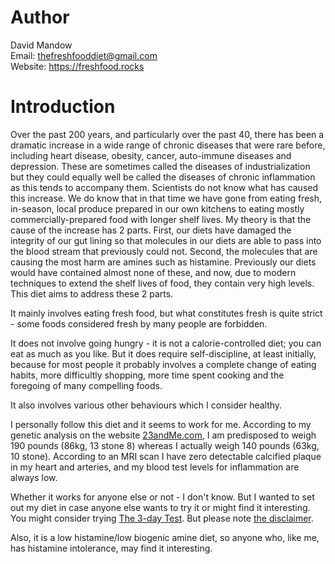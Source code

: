 
# Author  
David Mandow  
Email: thefreshfooddiet@gmail.com    
Website: https://freshfood.rocks  


# Introduction

Over the past 200 years, and particularly over the past 40, there has been a dramatic increase in a wide range of chronic diseases that were rare before, including heart disease, obesity, cancer, auto-immune diseases and depression. These are sometimes called the diseases of industrialization but they could equally well be called the diseases of chronic inflammation as this tends to accompany them. Scientists do not know what has caused this increase. We do know that in that time we have gone from eating fresh, in-season, local produce prepared in our own kitchens to eating mostly commercially-prepared food with longer shelf lives. My theory is that the cause of the increase has 2 parts. First, our diets have damaged the integrity of our gut lining so that molecules in our diets are able to pass into the blood stream that previously could not. Second, the molecules that are causing the most harm are amines such as histamine. Previously our diets would have contained almost none of these, and now, due to modern techniques to extend the shelf lives of food, they contain very high levels. This diet aims to address these 2 parts.

It mainly involves eating fresh food, but what constitutes fresh is quite strict - some foods considered fresh by many people are forbidden.

It does not involve going hungry - it is not a calorie-controlled diet; you can eat as much as you like. But it does require self-discipline, at least initially, because for most people it probably involves a complete change of eating habits, more difficultly shopping, more time spent cooking and the foregoing of many compelling foods.

It also involves various other behaviours which I consider healthy.

I personally follow this diet and it seems to work for me. According to my genetic analysis on the website [23andMe.com][23andMe], I am predisposed to weigh 190 pounds (86kg, 13 stone 8) whereas I actually weigh 140 pounds (63kg, 10 stone). According to an MRI scan I have zero detectable calcified plaque in my heart and arteries, and my blood test levels for inflammation are always low. 

Whether it works for anyone else or not - I don't know. But I wanted to set out my diet in case anyone else wants to try it or might find it interesting. You might consider trying [The 3-day Test][three_day]. But please note [the disclaimer][disclaimer]. 

Also, it is a low histamine/low biogenic amine diet, so anyone who, like me, has histamine intolerance, may find it interesting.

 [disclaimer]: #disclaimer 
 [23andMe]: https://www.23andme.com
 [three_day]: #three_day

